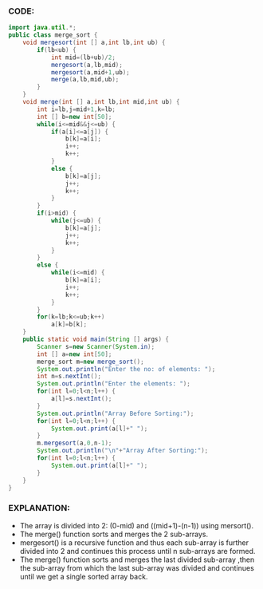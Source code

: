 ### CODE:
```java
import java.util.*;
public class merge_sort {
	void mergesort(int [] a,int lb,int ub) {
		if(lb<ub) {
			int mid=(lb+ub)/2;
			mergesort(a,lb,mid);
			mergesort(a,mid+1,ub);
			merge(a,lb,mid,ub);
		}
	}
	void merge(int [] a,int lb,int mid,int ub) {
		int i=lb,j=mid+1,k=lb;
		int [] b=new int[50];
		while(i<=mid&&j<=ub) {
			if(a[i]<=a[j]) {
				b[k]=a[i];
				i++;
				k++;
			}
			else {
				b[k]=a[j];
				j++;
				k++;
			}
		}
		if(i>mid) {
			while(j<=ub) {
				b[k]=a[j];
				j++;
				k++;
			}
		}
		else {
			while(i<=mid) {
				b[k]=a[i];
				i++;
				k++;
			}
		}
		for(k=lb;k<=ub;k++)
			a[k]=b[k];
	}
	public static void main(String [] args) {
		Scanner s=new Scanner(System.in);
		int [] a=new int[50];
		merge_sort m=new merge_sort();
		System.out.println("Enter the no: of elements: ");
		int n=s.nextInt();
		System.out.println("Enter the elements: ");
		for(int l=0;l<n;l++) {
			a[l]=s.nextInt();
		}
		System.out.println("Array Before Sorting:");
		for(int l=0;l<n;l++) {
			System.out.print(a[l]+" ");
		}
		m.mergesort(a,0,n-1);
		System.out.println("\n"+"Array After Sorting:");
		for(int l=0;l<n;l++) {
			System.out.print(a[l]+" ");
		}
	}
}
```
### EXPLANATION:

- The array is divided into 2: (0-mid) and ((mid+1)-(n-1)) using mersort().
- The merge() function sorts and merges the 2 sub-arrays.
- mergesort() is a recursive function and thus each sub-array is further divided into 2 and continues this process until n sub-arrays are formed.
- The merge() function sorts and merges the last divided sub-array ,then the sub-array from which the last sub-array was divided and continues until we get a single sorted array back. 
